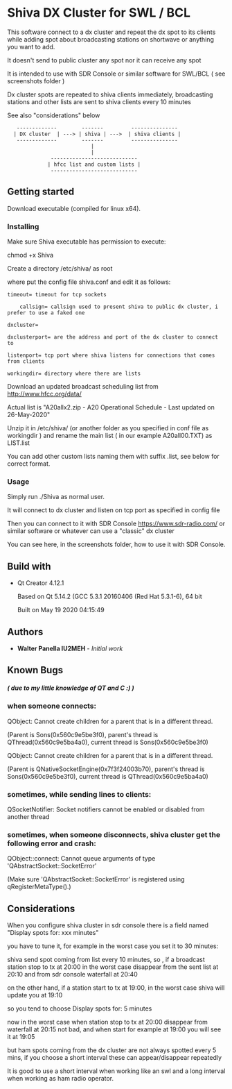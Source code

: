# Shiva DX Cluster for SWL / BCL

This software connect to a dx cluster and repeat the dx spot to its clients while adding spot about broadcasting stations on shortwave or anything you want to add.

It doesn't send to public cluster any spot nor it can receive any spot

It is intended to use with SDR Console or similar software for SWL/BCL ( see screenshots folder )

Dx cluster spots are repeated to shiva clients immediately, broadcasting stations and other lists are sent to shiva clients every 10 minutes

See also "considerations" below


       -------------        -------         ---------------
      | DX cluster  | ---> | shiva | --->  | shiva clients |
       -------------        -------         ---------------
                               |
                               |
                  ----------------------------
                 | hfcc list and custom lists |
                  ----------------------------


## Getting started
Download executable (compiled for linux x64).

### Installing
Make sure Shiva executable has permission to execute:

chmod +x Shiva

Create a directory /etc/shiva/ as root

where put the config file shiva.conf and edit it as follows:



	timeout= timeout for tcp sockets

        callsign= callsign used to present shiva to public dx cluster, i prefer to use a faked one

	dxcluster=
	
	dxclusterport= are the address and port of the dx cluster to connect to

	listenport= tcp port where shiva listens for connections that comes from clients

	workingdir= directory where there are lists



Download an updated broadcast scheduling list from http://www.hfcc.org/data/

Actual list is "A20allx2.zip - A20 Operational Schedule - Last updated on 26-May-2020"

Unzip it in /etc/shiva/ (or another folder as you specified in conf file as workingdir ) and rename the main list ( in our example A20all00.TXT) as LIST.list

You can add other custom lists naming them with suffix .list, see below for correct format.

### Usage
Simply run ./Shiva as normal user.

It will connect to dx cluster and listen on tcp port as specified in config file

Then you can connect to it with SDR Console https://www.sdr-radio.com/ or similar software or whatever can use a "classic" dx cluster

You can see here, in the screenshots folder, how to use it with SDR Console.

## Build with
*   Qt Creator 4.12.1

    Based on Qt 5.14.2 (GCC 5.3.1 20160406 (Red Hat 5.3.1-6), 64 bit

    Built on May 19 2020 04:15:49

## Authors

* **Walter Panella IU2MEH** - *Initial work*

## Known Bugs
##### ( due to my little knowledge of QT and C :) )
### when someone connects:

QObject: Cannot create children for a parent that is in a different thread.

(Parent is Sons(0x560c9e5be3f0), parent's thread is QThread(0x560c9e5ba4a0), current thread is Sons(0x560c9e5be3f0)

QObject: Cannot create children for a parent that is in a different thread.

(Parent is QNativeSocketEngine(0x7f3f24003b70), parent's thread is Sons(0x560c9e5be3f0), current thread is QThread(0x560c9e5ba4a0)

### sometimes, while sending lines to clients:

QSocketNotifier: Socket notifiers cannot be enabled or disabled from another thread

### sometimes, when someone disconnects, shiva cluster get the following error and crash:

QObject::connect: Cannot queue arguments of type 'QAbstractSocket::SocketError'

(Make sure 'QAbstractSocket::SocketError' is registered using qRegisterMetaType().)


## Considerations

When you configure shiva cluster in sdr console there is a field named "Display spots for: xxx minutes"

you have to tune it, for example in the worst case you set it to 30 minutes:

shiva send spot coming from list every 10 minutes, so , if a broadcast station stop to tx at 20:00 in the worst case disappear from the sent list at 20:10 and from sdr console waterfall at 20:40

on the other hand, if a station start to tx at 19:00, in the worst case shiva will update you at 19:10

so you tend to choose Display spots for: 5 minutes

now in the worst case when station stop to tx at 20:00 disappear from waterfall at 20:15 not bad, and when start for example at 19:00 you will see it at 19:05

but ham spots coming from the dx cluster are not always spotted every 5 mins, if you choose a short interval these can appear/disappear repeatedly

It is good to use a short interval when working like an swl and a long interval when working as ham radio operator.
